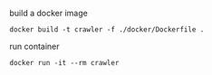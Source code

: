 build a docker image
```shell
docker build -t crawler -f ./docker/Dockerfile .
```

run container
```shell
docker run -it --rm crawler
```
